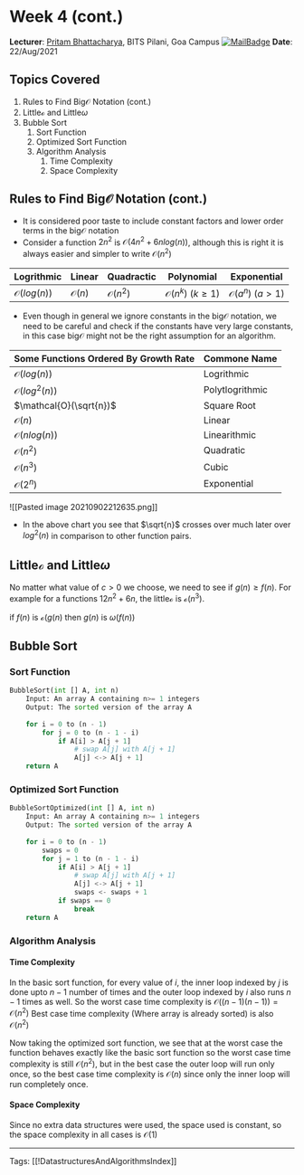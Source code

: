 # Week 4 (cont.)
**Lecturer**: [Pritam Bhattacharya](http://a.impartus.com/#/profile/3467741), BITS Pilani, Goa Campus
[![MailBadge](https://img.shields.io/badge/-pritamb@goa.bits--pilani.ac.in-EA4335?style=for-the-badge&logo=gmail&logoColor=white)](mailto:pritamb@goa.bits-pilani.ac.in)
**Date**: 22/Aug/2021

## Topics Covered
1. Rules to Find Big$\mathcal{O}$ Notation (cont.)
2. Little$\mathcal{o}$ and Little$\omega$
3. Bubble Sort
	1. Sort Function
	2. Optimized Sort Function
	3. Algorithm Analysis
		1. Time Complexity
		2. Space Complexity

## Rules to Find Big$\mathcal{O}$ Notation (cont.)
- It is considered poor taste to include constant factors and lower order terms in the big$\mathcal{O}$ notation
- Consider a function $2n^2$ is $\mathcal{O}(4n^2 + 6nlog(n))$, although this is right it is always easier and simpler to write $\mathcal{O}(n^2)$

| Logrithmic            | Linear           | Quadractic         | Polynomial                    | Exponential                   |
| --------------------- | ---------------- | ------------------ | ----------------------------- | ----------------------------- |
| $\mathcal{O}(log(n))$ | $\mathcal{O}(n)$ | $\mathcal{O}(n^2)$ | $\mathcal{O}(n^k)\ (k \ge 1)$ | $\mathcal{O}(a^n)\ (a \gt 1)$ |

- Even though in general we ignore constants in the big$\mathcal{O}$ notation, we need to be careful and check if the constants have very large constants, in this case big$\mathcal{O}$ might not be the right assumption for an algorithm.

| Some Functions Ordered By Growth Rate | Commone Name    |
| ------------------------------------- | --------------- |
| $\mathcal{O}(log(n))$                 | Logrithmic      |
| $\mathcal{O}(log^2(n))$               | Polytlogrithmic |
| $\mathcal{O}(\sqrt{n})$               | Square Root     |
| $\mathcal{O}(n)$                      | Linear          |
| $\mathcal{O}(nlog(n))$                | Linearithmic    |
| $\mathcal{O}(n^2)$                    | Quadratic       |
| $\mathcal{O}(n^3)$                    | Cubic           |
| $\mathcal{O}(2^n)$                    | Exponential     | 

![[Pasted image 20210902212635.png]]

- In the above chart you see that $\sqrt{n}$ crosses over much later over $log^2(n)$ in comparison to other function pairs.

## Little$\mathcal{o}$ and Little$\omega$
No matter what value of $c \gt 0$ we choose, we need to see if $g(n) \ge f(n)$. For example for a functions $12n^2 + 6n$, the little$\mathcal{o}$ is $\mathcal{o}(n^3)$.

if $f(n)$ is $\mathcal{o}(g(n)$ then $g(n)$ is $\omega(f(n))$


## Bubble Sort
### Sort Function
```python
BubbleSort(int [] A, int n)
	Input: An array A containing n>= 1 integers
	Output: The sorted version of the array A
	
	for i = 0 to (n - 1)
		for j = 0 to (n - 1 - i)
			if A[i] > A[j + 1]
				# swap A[j] with A[j + 1]
				A[j] <-> A[j + 1]
	return A
```

### Optimized Sort Function
```python
BubbleSortOptimized(int [] A, int n)
	Input: An array A containing n>= 1 integers
	Output: The sorted version of the array A
	
	for i = 0 to (n - 1)
		swaps = 0
		for j = 1 to (n - 1 - i)
			if A[i] > A[j + 1]
				# swap A[j] with A[j + 1]
				A[j] <-> A[j + 1]
				swaps <- swaps + 1
			if swaps == 0
				break
	return A
```

### Algorithm Analysis
#### Time Complexity
In the basic sort function, for every value of $i$, the inner loop indexed by $j$ is done upto $n - 1$ number of times and the outer loop indexed by $i$ also runs $n - 1$ times as well.
So the worst case time complexity is $\mathcal{O}((n - 1)(n - 1)) = \mathcal{O}(n^2)$
Best case time complexity (Where array is already sorted) is also  $\mathcal{O}(n^2)$

Now taking the optimized sort function, we see that at the worst case the function behaves exactly like the basic sort function so the worst case time complexity is still $\mathcal{O}(n^2)$, but in the best case the outer loop will run only once, so the best case time complexity is $\mathcal{O}(n)$ since only the inner loop will run completely once. 

#### Space Complexity
Since no extra data structures were used, the space used is constant, so the space complexity in all cases is $\mathcal{O}(1)$

---
Tags: [[!DatastructuresAndAlgorithmsIndex]]